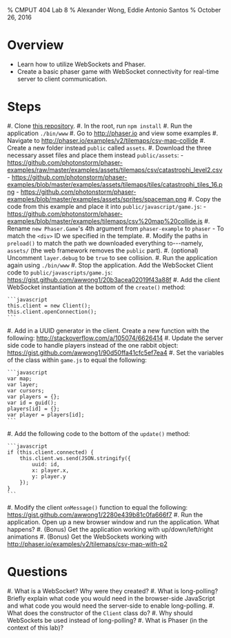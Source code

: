 % CMPUT 404 Lab 8
% Alexander Wong, Eddie Antonio Santos
% October 26, 2016

# Overview

 - Learn how to utilize WebSockets and Phaser.
 - Create a basic phaser game with WebSocket connectivity for real-time server to client communication.

[Phaser]: http://phaser.io/

# Steps

 #. Clone [this repository](https://github.com/CMPUT404W2016/CMPUT404LAB8_W2016/tree/ec4f12ff40d8f6500938e994a9c69e2084dcbff6).
 #. In the root, run `npm install`
 #. Run the application `./bin/www`
 #. Go to <http://phaser.io> and view some examples
 #. Navigate to <http://phaser.io/examples/v2/tilemaps/csv-map-collide>
 #. Create a new folder instead `public` called `assets`.
 #. Download the three necessary asset files and place them instead `public/assets`:
    - <https://github.com/photonstorm/phaser-examples/raw/master/examples/assets/tilemaps/csv/catastrophi_level2.csv>
    - <https://github.com/photonstorm/phaser-examples/blob/master/examples/assets/tilemaps/tiles/catastrophi_tiles_16.png>
    - <https://github.com/photonstorm/phaser-examples/blob/master/examples/assets/sprites/spaceman.png>
 #. Copy the code from this example and place it into `public/javascript/game.js`:
    - <https://github.com/photonstorm/phaser-examples/blob/master/examples/tilemaps/csv%20map%20collide.js>
 #. Rename `new Phaser.Game`'s 4th argument from `phaser-example` to `phaser`
    - To match the `<div>` ID we specified in the template.
 #. Modify the paths in  `preload()` to match the path we downloaded everything
    to---namely, `assets/` (the web framework removes the `public` part).
 #. (optional) Uncomment `layer.debug` to be `true` to see collision.
 #. Run the application again using `./bin/www`
 #. Stop the application. Add the WebSocket Client code to
    `public/javascripts/game.js`: <https://gist.github.com/awwong1/20b3acea02019f43a88f>
 #. Add the client WebSocket instantiation at the bottom of the `create()` method:

    ```javascript
    this.client = new Client();
    this.client.openConnection();
    ```
 #. Add in a UUID generator in the client. Create a new function with
    the following: <http://stackoverflow.com/a/105074/6626414>
 #. Update the server side code to handle players instead of the one
    rabbit object: <https://gist.github.com/awwong1/90d50ffa41cfc5ef7ea4>
 #. Set the variables of the class within `game.js` to equal the
    following:

    ```javascript
    var map;
    var layer;
    var cursors;
    var players = {};
    var id = guid();
    players[id] = {};
    var player = players[id];
    ```

 #. Add the following code to the bottom of the `update()` method:

    ```javascript
    if (this.client.connected) {
        this.client.ws.send(JSON.stringify({
            uuid: id,
            x: player.x,
            y: player.y
        });
    }
    ```

 #. Modify the client `onMessage()` function to equal the following:
    <https://gist.github.com/awwong1/2280e439b81c0fa666f7>
 #. Run the application. Open up a new browser window and run the
    application. What happens?
 #. (Bonus) Get the application working with up/down/left/right
    animations
 #. (Bonus) Get the WebSockets working with
    <http://phaser.io/examples/v2/tilemaps/csv-map-with-p2>

# Questions

 #. What is a WebSocket? Why were they created?
 #. What is long-polling? Briefly explain what code you would need in
    the browser-side JavaScript and what code you would need the
    server-side to enable long-polling.
 #. What does the constructor of the `Client` class do?
 #. Why should WebSockets be used instead of long-polling?
 #. What is Phaser (in the context of this lab)?
